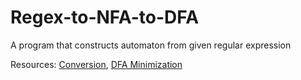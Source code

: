 # Regex-to-NFA-to-DFA
A program that constructs automaton from given regular expression

Resources: [Conversion](https://www.tutorialspoint.com/what-is-the-conversion-of-a-regular-expression-to-finite-automata-nfa), [DFA Minimization](https://www.geeksforgeeks.org/minimization-of-dfa/)

